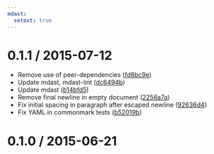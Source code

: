 ```yaml
---
mdast:
  setext: true
---
```


<!--lint disable no-multiple-toplevel-headings -->

0.1.1 / 2015-07-12
==================

*   Remove use of peer-dependencies ([fd8bc9e](https://github.com/wooorm/mdast-html/commit/fd8bc9e))
*   Update mdast, mdast-lint ([dc6494b](https://github.com/wooorm/mdast-html/commit/dc6494b))
*   Update mdast ([b14bfd5](https://github.com/wooorm/mdast-html/commit/b14bfd5))
*   Remove final newline in empty document ([2256a7a](https://github.com/wooorm/mdast-html/commit/2256a7a))
*   Fix initial spacing in paragraph after escaped newline ([92636d4](https://github.com/wooorm/mdast-html/commit/92636d4))
*   Fix YAML in commonmark tests ([b52019b](https://github.com/wooorm/mdast-html/commit/b52019b))

0.1.0 / 2015-06-21
==================
